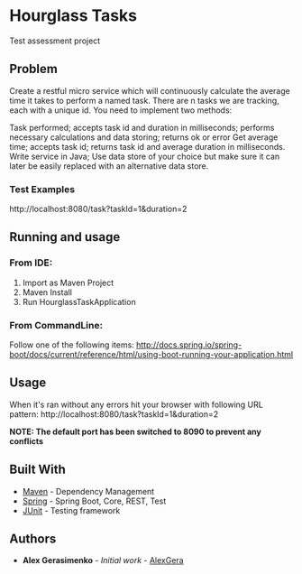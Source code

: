 # Hourglass Tasks

Test assessment project

## Problem

Create a restful micro service which will continuously calculate the average time it takes to
perform a named task. There are n tasks we are tracking, each with a unique id. You need to
implement two methods: 

Task performed; accepts task id and duration in milliseconds; performs necessary calculations and data storing; returns ok or error
Get average time; accepts task id; returns task id and average duration in milliseconds.
Write service in Java; Use data store of your choice but make sure it can later be easily replaced with an alternative data store.

### Test Examples

http://localhost:8080/task?taskId=1&duration=2

## Running and usage

### From IDE:
1. Import as Maven Project
2. Maven Install
3. Run HourglassTaskApplication

### From CommandLine:

Follow one of the following items:
http://docs.spring.io/spring-boot/docs/current/reference/html/using-boot-running-your-application.html

## Usage

When it's ran without any errors hit your browser with following URL pattern:
http://localhost:8080/task?taskId=1&duration=2

__NOTE: The default port has been switched to 8090 to prevent any conflicts__

## Built With

* [Maven](https://maven.apache.org/) - Dependency Management
* [Spring](https://spring.io/) - Spring Boot, Core, REST, Test 
* [JUnit](https://spring.io/) - Testing framework

## Authors

* **Alex Gerasimenko** - *Initial work* - [AlexGera](https://github.com/zobarov)
